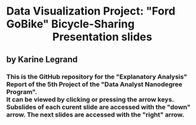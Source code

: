 # Data Visualization Project: "Ford GoBike" Bicycle-Sharing<br><center>Presentation slides</center>
## by Karine Legrand

### This is the GitHub repository for the "Explanatory Analysis" Report of the 5th Project of the "Data Analyst Nanodegree Program".<br> It can be viewed by clicking or pressing the arrow keys.<br>Subslides of each curent slide are accessed with the "down" arrow. The next slides are accessed with the "right" arrow.
